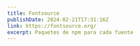 ```yaml
---
title: Fontsource
publishDate: 2024-02-21T17:31:16Z
link: https://fontsource.org/
excerpt: Paquetes de npm para cada fuente
---
```

